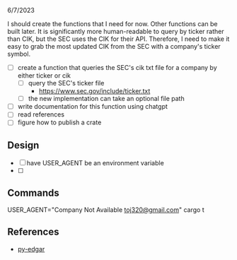 6/7/2023

I should create the functions that I need for now.
Other functions can be built later.
It is significantly more human-readable to query by ticker rather than CIK, but the SEC uses the CIK for their API. Therefore, I need to make it easy to grab the most updated CIK from the SEC with a company's ticker symbol.

- [ ] create a function that queries the SEC's cik txt file for a company by either ticker or cik
  - [ ] query the SEC's ticker file
    - https://www.sec.gov/include/ticker.txt
  - [ ] the new implementation can take an optional file path
- [ ] write documentation for this function using chatgpt
- [ ] read references
- [ ] figure how to publish a crate

## Design

- [ ] have USER_AGENT be an environment variable
- [ ] 

## Commands

USER_AGENT="Company Not Available toj320@gmail.com" cargo t

## References
- [py-edgar](https://github.com/joeyism/py-edgar/tree/master)